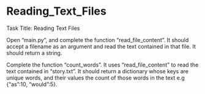# Reading_Text_Files

Task Title: Reading Text Files

Open “main.py”, and complete the function “read_file_content”. It should accept a filename as an argument and read the text contained in that file. It should return a string.

Complete the function “count_words”. It uses “read_file_content” to read the text contained in “story.txt”. It should return a dictionary whose keys are unique words, and their values the count of those words in the text e.g {“as”:10, “would”:5}.
